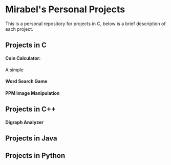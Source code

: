 # Mirabel's Personal Projects

This is a personal repository for projects in C, below is a brief description of each project.

## Projects in C

#### Coin Calculator:
A simple 
#### Word Search Game
#### PPM Image Manipulation

## Projects in C++

#### Digraph Analyzer

## Projects in Java

## Projects in Python
